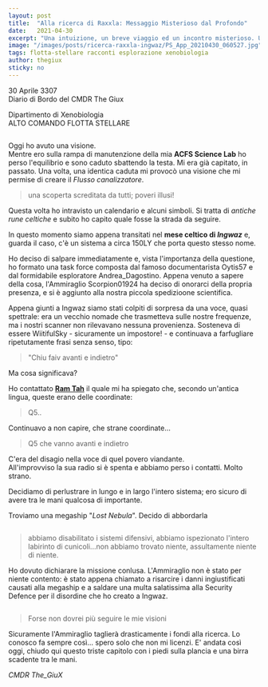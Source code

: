 ```yaml
---
layout: post
title:  "Alla ricerca di Raxxla: Messaggio Misterioso dal Profondo"
date:   2021-04-30
excerpt: "Una intuizione, un breve viaggio ed un incontro misterioso. Un nuovo racconto avventuroso, da parte del nostro Xenobiologo Giux!"
image: "/images/posts/ricerca-raxxla-ingwaz/PS_App_20210430_060527.jpg"
tags: flotta-stellare racconti esplorazione xenobiologia
author: thegiux
sticky: no
---
```

<div class="box alt">
<p>30 Aprile 3307<br>
Diario di Bordo del CMDR The Giux</p>

<p>Dipartimento di Xenobiologia<br>
ALTO COMANDO FLOTTA STELLARE</p>
</div>

<span class="image fit"><img src="/images/Elite-Division-png.png" alt=""></span>

Oggi ho avuto una visione.<br>
Mentre ero sulla rampa di manutenzione della mia **ACFS Science Lab** ho perso l'equilibrio e sono caduto sbattendo la testa. Mi era già capitato, in passato. Una volta, una identica caduta mi provocò una visione che mi permise di creare il *Flusso canalizzatore*.<br>

> una scoperta screditata da tutti; poveri illusi!

Questa volta ho intravisto un calendario e alcuni simboli. Si tratta di *antiche rune celtiche* e subito ho capito quale fosse la strada da seguire.

In questo momento siamo appena transitati nel **mese celtico di *Ingwaz*** e, guarda il caso, c'è un sistema a circa 150LY che porta questo stesso nome.

Ho deciso di salpare immediatamente e, vista l'importanza della questione, ho formato una task force composta dal famoso documentarista Oytis57 e dal formidabile esploratore Andrea_Dagostino. Appena venuto a sapere della cosa, l'Ammiraglio Scorpion01924 ha deciso di onorarci della propria presenza, e si è aggiunto alla nostra piccola spedizioone scientifica.

Appena giunti a Ingwaz siamo stati colpiti di sorpresa da una voce, quasi spettrale: era un vecchio nomade che trasmetteva sulle nostre frequenze, ma i nostri scanner non rilevavano nessuna provenienza. Sosteneva di essere WiitifulSky - sicuramente un impostore! - e continuava a farfugliare ripetutamente frasi senza senso, tipo: 

> "Chiu faiv avanti e indietro"

Ma cosa significava?

Ho contattato [**Ram Tah**](/blog/speedguide-ingegneri-appendice/#ram-tah) il quale mi ha spiegato che, secondo un'antica lingua, queste erano delle coordinate: 

> Q5.. 
 
Continuavo a non capire, che strane coordinate... 

> Q5 che vanno avanti e indietro

C'era del disagio nella voce di quel povero viandante.<br>
All'improvviso la sua radio si è spenta e abbiamo perso i contatti. Molto strano.

Decidiamo di perlustrare in lungo e in largo l'intero sistema; ero sicuro di avere tra le mani qualcosa di importante.

Troviamo una megaship "*Lost Nebula*". Decido di abbordarla

<div class="box alt">
    <span class="image fit"><a href="/images/posts/ricerca-raxxla-ingwaz/PS_App_20210430_060517.jpg"><img src="{{ "/images/posts/ricerca-raxxla-ingwaz/PS_App_20210430_060517.jpg" | prepend:site.baseurl }}" alt=""  title="Immagine 1"/></a></span>
</div>

> abbiamo disabilitato i sistemi difensivi, abbiamo ispezionato l'intero labirinto di cunicoli...non abbiamo trovato niente, assultamente niente di niente.

Ho dovuto dichiarare la missione conlusa. L'Ammiraglio non è stato per niente contento: è stato appena chiamato a risarcire i danni ingiustificati causati alla megaship e a saldare una multa salatissima alla Security Defence per il disordine che ho creato a Ingwaz.

<div class="box alt">
    <span class="image fit"><a href="/images/posts/ricerca-raxxla-ingwaz/PS_App_20210430_060510.jpg"><img src="{{ "/images/posts/ricerca-raxxla-ingwaz/PS_App_20210430_060510.jpg" | prepend:site.baseurl }}" alt=""  title="Immagine 1"/></a></span>
</div>

> Forse non dovrei più seguire le mie visioni

Sicuramente l'Ammiraglio taglierà drasticamente i fondi alla ricerca. Lo conosco fa sempre così... spero solo che non mi licenzi. E' andata così oggi, chiudo qui questo triste capitolo con i piedi sulla plancia e una birra scadente tra le mani.

*CMDR The_GiuX*

<span class="image fit"><img src="/images/Elite-Division-png.png" alt=""></span>